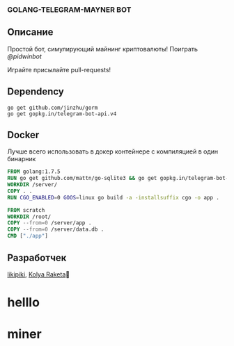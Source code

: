 ### GOLANG-TELEGRAM-MAYNER BOT

## Описание

Простой бот, симулирующий майнинг криптовалюты! Поиграть *@pidwinbot*

Играйте присылайте pull-requests!

## Dependency
```
go get github.com/jinzhu/gorm
go get gopkg.in/telegram-bot-api.v4
```

## Docker
Лучше всего использовать в докер контейнере с компиляцией в один бинарник
```Dockerfile
FROM golang:1.7.5
RUN go get github.com/mattn/go-sqlite3 && go get gopkg.in/telegram-bot-api.v4
WORKDIR /server/
COPY . .
RUN CGO_ENABLED=0 GOOS=linux go build -a -installsuffix cgo -o app .

FROM scratch  
WORKDIR /root/
COPY --from=0 /server/app .
COPY --from=0 /server/data.db .
CMD ["./app"]  
```

## Разработчек 
[likipiki](https://github.com/LikiPiki), [Kolya Raketa](https://github.com/kolyaraketa)🚀
# helllo
# miner
